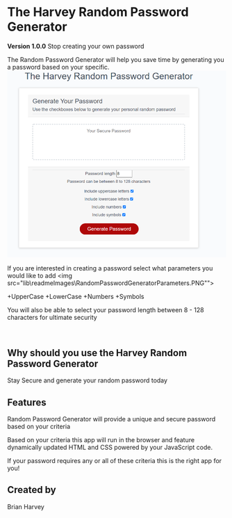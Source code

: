 # The Harvey Random Password Generator
**Version 1.0.0**
Stop creating your own password 

The Random Password Generator will help you save time by generating you a password based on your specific. 
<img src="lib\readmeImages\RandomPasswordGenerator.PNG">

If you are interested in creating a password select what parameters you would like to add 
<img src="lib\readmeImages\RandomPasswordGeneratorParameters.PNG"">

+UpperCase
+LowerCase
+Numbers
+Symbols

You will also be able to select your password length between 8 - 128 characters for ultimate security 

<br>


## Why should you use the Harvey Random Password Generator
Stay Secure and generate your random password today


## Features
Random Password Generator will provide a unique and secure password based on your criteria

Based on your criteria this app will run in the browser and feature dynamically updated HTML and CSS powered by your JavaScript code.

If your password requires any or all of these criteria this is the right app for you!


## Created by
Brian Harvey






